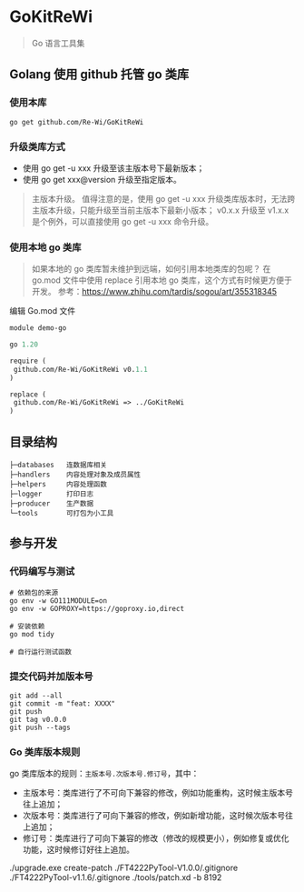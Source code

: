 # GoKitReWi

> Go 语言工具集

## Golang 使用 github 托管 go 类库

### 使用本库

```shell
go get github.com/Re-Wi/GoKitReWi
```

### 升级类库方式

- 使用 go get -u xxx 升级至该主版本号下最新版本；
- 使用 go get xxx@version 升级至指定版本。

> 主版本升级。
> 值得注意的是，使用 go get -u xxx 升级类库版本时，无法跨主版本升级，只能升级至当前主版本下最新小版本；
> v0.x.x 升级至 v1.x.x 是个例外，可以直接使用 go get -u xxx 命令升级。

### 使用本地 go 类库

> 如果本地的 go 类库暂未维护到远端，如何引用本地类库的包呢？
> 在 go.mod 文件中使用 replace 引用本地 go 类库，这个方式有时候更方便于开发。
> 参考：<https://www.zhihu.com/tardis/sogou/art/355318345>

编辑 Go.mod 文件

```mod
module demo-go

go 1.20

require (
 github.com/Re-Wi/GoKitReWi v0.1.1
)

replace (
 github.com/Re-Wi/GoKitReWi => ../GoKitReWi
)

```

## 目录结构

```text
├─databases   连数据库相关
├─handlers    内容处理对象及成员属性
├─helpers     内容处理函数
├─logger      打印日志
├─producer    生产数据
└─tools       可打包为小工具
```

## 参与开发

### 代码编写与测试

```shell
# 依赖包的来源
go env -w GO111MODULE=on
go env -w GOPROXY=https://goproxy.io,direct

# 安装依赖
go mod tidy

# 自行运行测试函数
```

### 提交代码并加版本号

```shell
git add --all
git commit -m "feat: XXXX"
git push
git tag v0.0.0
git push --tags
```

### Go 类库版本规则

go 类库版本的规则：`主版本号.次版本号.修订号`，其中：

- 主版本号：类库进行了不可向下兼容的修改，例如功能重构，这时候主版本号往上追加；
- 次版本号：类库进行了可向下兼容的修改，例如新增功能，这时候次版本号往上追加；
- 修订号：类库进行了可向下兼容的修改（修改的规模更小），例如修复或优化功能，这时候修订好往上追加。

./upgrade.exe create-patch ./FT4222PyTool-V1.0.0/.gitignore ./FT4222PyTool-v1.1.6/.gitignore ./tools/patch.xd -b 8192